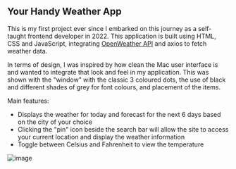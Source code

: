 ## Your Handy Weather App

This is my first project ever since I embarked on this journey as a self-taught frontend developer in 2022. This application is built using HTML, CSS and JavaScript, integrating <a href="https://openweathermap.org/">OpenWeather API</a> and axios to fetch weather data.

In terms of design, I was inspired by how clean the Mac user interface is and wanted to integrate that look and feel in my application. This was shown with the "window" with the classic 3 coloured dots, the use of black and different shades of grey for font colours, and placement of the items.

Main features:
- Displays the weather for today and forecast for the next 6 days based on the city of your choice
- Clicking the "pin" icon beside the search bar will allow the site to access your current location and display the weather information
- Toggle between Celsius and Fahrenheit to view the temperature

![image](https://github.com/evangelenesiyin/handy-weather-app/assets/108106809/da1a82d3-c472-45d1-95c1-b6fc4ceaf7eb)


